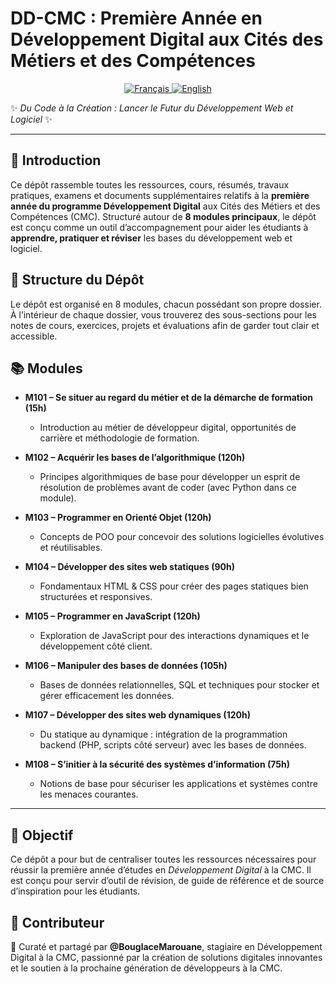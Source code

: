 # DD-CMC : Première Année en Développement Digital aux Cités des Métiers et des Compétences  

<!-- Language Switch Buttons -->
<p align="center">
  <a href="README.md">
    <img alt="Français" src="https://img.shields.io/badge/Français-🇫🇷-red?style=for-the-badge">
  </a>
  <a href="README.en.md">
    <img alt="English" src="https://img.shields.io/badge/English-🇬🇧-blue?style=for-the-badge">
  </a>
</p>

✨ *Du Code à la Création : Lancer le Futur du Développement Web et Logiciel* ✨

---

## 📌 Introduction  
Ce dépôt rassemble toutes les ressources, cours, résumés, travaux pratiques, examens et documents supplémentaires relatifs à la **première année du programme Développement Digital** aux Cités des Métiers et des Compétences (CMC). Structuré autour de **8 modules principaux**, le dépôt est conçu comme un outil d’accompagnement pour aider les étudiants à **apprendre, pratiquer et réviser** les bases du développement web et logiciel.  

## 📂 Structure du Dépôt  
Le dépôt est organisé en 8 modules, chacun possédant son propre dossier. À l’intérieur de chaque dossier, vous trouverez des sous-sections pour les notes de cours, exercices, projets et évaluations afin de garder tout clair et accessible.  

## 📚 Modules  

- **M101 – Se situer au regard du métier et de la démarche de formation (15h)**  
  - Introduction au métier de développeur digital, opportunités de carrière et méthodologie de formation.  

- **M102 – Acquérir les bases de l’algorithmique (120h)**  
  - Principes algorithmiques de base pour développer un esprit de résolution de problèmes avant de coder (avec Python dans ce module).  

- **M103 – Programmer en Orienté Objet (120h)**  
  - Concepts de POO pour concevoir des solutions logicielles évolutives et réutilisables.  

- **M104 – Développer des sites web statiques (90h)**  
  - Fondamentaux HTML & CSS pour créer des pages statiques bien structurées et responsives.  

- **M105 – Programmer en JavaScript (120h)**  
  - Exploration de JavaScript pour des interactions dynamiques et le développement côté client.  

- **M106 – Manipuler des bases de données (105h)**  
  - Bases de données relationnelles, SQL et techniques pour stocker et gérer efficacement les données.  

- **M107 – Développer des sites web dynamiques (120h)**  
  - Du statique au dynamique : intégration de la programmation backend (PHP, scripts côté serveur) avec les bases de données.  

- **M108 – S’initier à la sécurité des systèmes d’information (75h)**  
  - Notions de base pour sécuriser les applications et systèmes contre les menaces courantes.  

---

## 🎯 Objectif  

Ce dépôt a pour but de centraliser toutes les ressources nécessaires pour réussir la première année d’études en *Développement Digital* à la CMC. Il est conçu pour servir d’outil de révision, de guide de référence et de source d’inspiration pour les étudiants.

## 👤 Contributeur  

🚀 Curaté et partagé par **@BouglaceMarouane**, stagiaire en Développement Digital à la CMC, passionné par la création de solutions digitales innovantes et le soutien à la prochaine génération de développeurs à la CMC.
